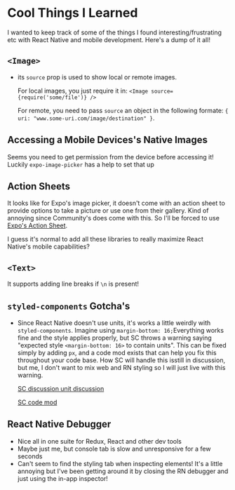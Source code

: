 # Cool Things I Learned

I wanted to keep track of some of the things I found interesting/frustrating etc with React Native and mobile development. Here's a dump of it all!

## `<Image>`

- its `source` prop is used to show local or remote images.

  For local images, you just require it in: `<Image source={require('some/file')} />`

  For remote, you need to pass `source` an object in the following formate: `{ uri: "www.some-uri.com/image/destination" }`.

## Accessing a Mobile Devices's Native Images

Seems you need to get permission from the device before accessing it! Luckily `expo-image-picker` has a help to set that up

## Action Sheets

It looks like for Expo's image picker, it doesn't come with an action sheet to provide options to take a picture or use one from their gallery. Kind of annoying since Community's does come with this. So I'll be forced to use [Expo's Action Sheet](https://github.com/expo/react-native-action-sheet).

I guess it's normal to add all these libraries to really maximize React Native's mobile capabilities?

## `<Text>`

It supports adding line breaks if `\n` is present!

## `styled-components` Gotcha's

- Since React Native doesn't use units, it's works a little weirdly with `styled-components`. Imagine using `margin-bottom: 16;`Everything works fine and the style applies properly, but SC throws a warning saying "expected style `<margin-bottom: 16>` to contain units". This can be fixed simply by adding `px`, and a code mod exists that can help you fix this throughout your code base. How SC will handle this isstill in discussion, but me, I don't want to mix web and RN styling so I will just live with this warning.

  [SC discussion unit discussion](https://github.com/styled-components/css-to-react-native/issues/40)

  [SC code mod](https://github.com/styled-components/styled-components-native-code-mod)

## React Native Debugger

- Nice all in one suite for Redux, React and other dev tools
- Maybe just me, but console tab is slow and unresponsive for a few seconds
- Can't seem to find the styling tab when inspecting elements! It's a little annoying but I've been getting around it by closing the RN debugger and just using the in-app inspector!
